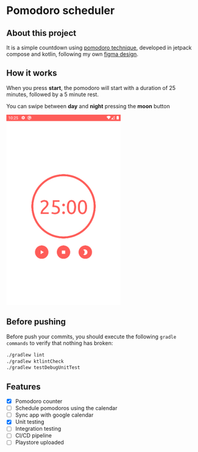 # Pomodoro scheduler
## About this project
It is a simple countdown using [pomodoro technique](https://en.wikipedia.org/wiki/Pomodoro_Technique), developed in jetpack compose and kotlin, following my own [figma design](https://www.figma.com/file/Y6oJ51KCgG7vcZNQN8ZDu0/Pomodoro).

## How it works
When you press **start**, the pomodoro will start with a duration of 25 minutes, followed by a 5 minute rest. 

You can swipe between **day** and **night** pressing the **moon** button

![imagge](.github/images/pomodoro-countdown.gif)

## Before pushing
Before push your commits, you should execute the following ``gradle commands`` to verify that nothing has broken:
```bash
./gradlew lint
./gradlew ktlintCheck
./gradlew testDebugUnitTest
```

## Features
- [x] Pomodoro counter
- [ ] Schedule pomodoros using the calendar
- [ ] Sync app with google calendar
- [x] Unit testing
- [ ] Integration testing
- [ ] CI/CD pipeline
- [ ] Playstore uploaded
